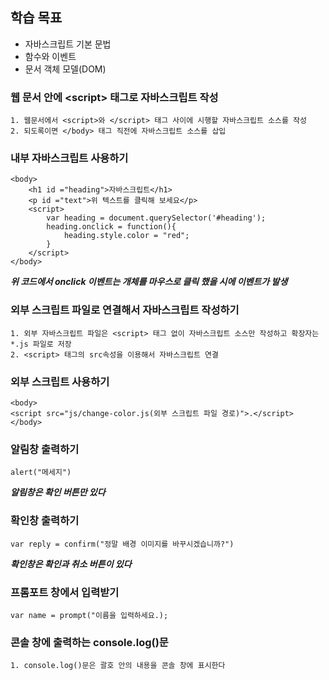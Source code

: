 ## 학습 목표
+ 자바스크립트 기본 문법
+ 함수와 이벤트
+ 문서 객체 모델(DOM)

### 웹 문서 안에 &lt;script&gt; 태그로 자바스크립트 작성

```
1. 웹문서에서 <script>와 </script> 태그 사이에 시행할 자바스크립트 소스를 작성
2. 되도록이면 </body> 태그 직전에 자바스크립트 소스를 삽입
```

### 내부 자바스크립트 사용하기

```
<body>
    <h1 id ="heading">자바스크립트</h1>
    <p id ="text">위 텍스트를 클릭해 보세요</p>
    <script>
        var heading = document.querySelector('#heading');
        heading.onclick = function(){
            heading.style.color = "red";
        }
    </script>
</body>
```

***위 코드에서 onclick 이벤트는 개체를 마우스로 클릭 했을 시에 이벤트가 발생***

### 외부 스크립트 파일로 연결해서 자바스크립트 작성하기

```
1. 외부 자바스크립트 파일은 <script> 태그 없이 자바스크립트 소스만 작성하고 확장자는 *.js 파일로 저장
2. <script> 태그의 src속성을 이용해서 자바스크립트 연결
```

### 외부 스크립트 사용하기

```
<body>
<script src="js/change-color.js(외부 스크립트 파일 경로)">.</script>
</body>
```

### 알림창 출력하기

```
alert("메세지")
```
***알림창은 확인 버튼만 있다***

### 확인창 출력하기

```
var reply = confirm("정말 배경 이미지를 바꾸시겠습니까?")
```
***확인창은 확인과 취소 버튼이 있다***

### 프롬포트 창에서 입력받기

```
var name = prompt("이름을 입력하세요.);
```

### 콘솔 창에 출력하는 console.log()문

```
1. console.log()문은 괄호 안의 내용을 콘솔 창에 표시한다
```

